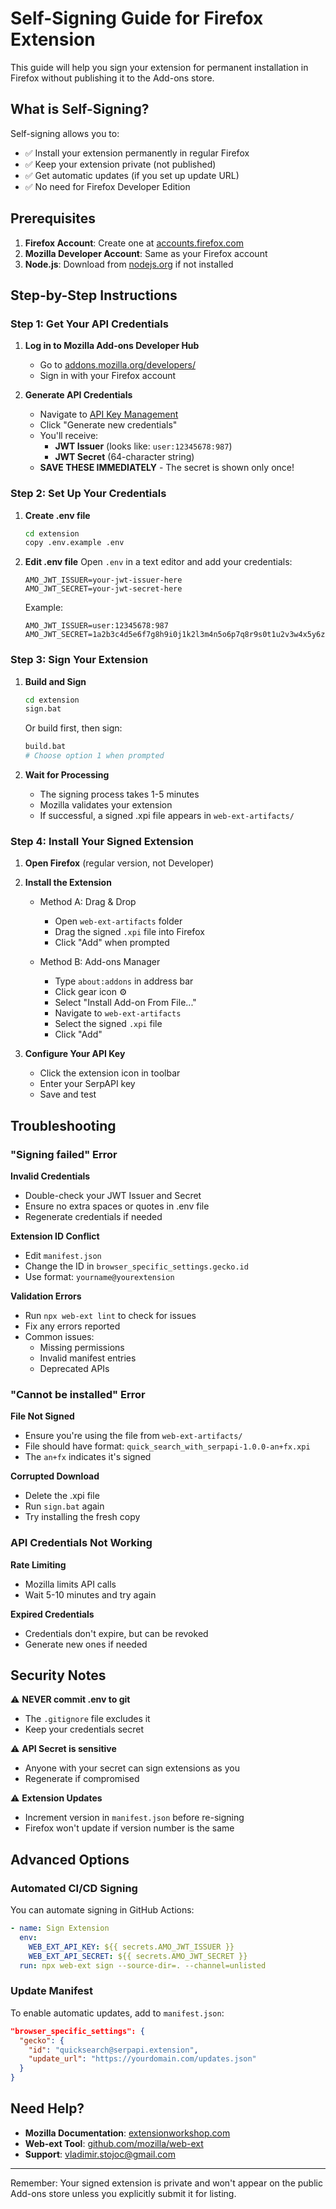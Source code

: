 # Self-Signing Guide for Firefox Extension

This guide will help you sign your extension for permanent installation in Firefox without publishing it to the Add-ons store.

## What is Self-Signing?

Self-signing allows you to:
- ✅ Install your extension permanently in regular Firefox
- ✅ Keep your extension private (not published)
- ✅ Get automatic updates (if you set up update URL)
- ✅ No need for Firefox Developer Edition

## Prerequisites

1. **Firefox Account**: Create one at [accounts.firefox.com](https://accounts.firefox.com)
2. **Mozilla Developer Account**: Same as your Firefox account
3. **Node.js**: Download from [nodejs.org](https://nodejs.org) if not installed

## Step-by-Step Instructions

### Step 1: Get Your API Credentials

1. **Log in to Mozilla Add-ons Developer Hub**
   - Go to [addons.mozilla.org/developers/](https://addons.mozilla.org/developers/)
   - Sign in with your Firefox account

2. **Generate API Credentials**
   - Navigate to [API Key Management](https://addons.mozilla.org/developers/addon/api/key/)
   - Click "Generate new credentials"
   - You'll receive:
     - **JWT Issuer** (looks like: `user:12345678:987`)
     - **JWT Secret** (64-character string)
   - **SAVE THESE IMMEDIATELY** - The secret is shown only once!

### Step 2: Set Up Your Credentials

1. **Create .env file**
   ```bash
   cd extension
   copy .env.example .env
   ```

2. **Edit .env file**
   Open `.env` in a text editor and add your credentials:
   ```
   AMO_JWT_ISSUER=your-jwt-issuer-here
   AMO_JWT_SECRET=your-jwt-secret-here
   ```

   Example:
   ```
   AMO_JWT_ISSUER=user:12345678:987
   AMO_JWT_SECRET=1a2b3c4d5e6f7g8h9i0j1k2l3m4n5o6p7q8r9s0t1u2v3w4x5y6z7a8b9c0d1e2f
   ```

### Step 3: Sign Your Extension

1. **Build and Sign**
   ```bash
   cd extension
   sign.bat
   ```

   Or build first, then sign:
   ```bash
   build.bat
   # Choose option 1 when prompted
   ```

2. **Wait for Processing**
   - The signing process takes 1-5 minutes
   - Mozilla validates your extension
   - If successful, a signed .xpi file appears in `web-ext-artifacts/`

### Step 4: Install Your Signed Extension

1. **Open Firefox** (regular version, not Developer)

2. **Install the Extension**
   - Method A: Drag & Drop
     - Open `web-ext-artifacts` folder
     - Drag the signed `.xpi` file into Firefox
     - Click "Add" when prompted
   
   - Method B: Add-ons Manager
     - Type `about:addons` in address bar
     - Click gear icon ⚙️
     - Select "Install Add-on From File..."
     - Navigate to `web-ext-artifacts`
     - Select the signed `.xpi` file
     - Click "Add"

3. **Configure Your API Key**
   - Click the extension icon in toolbar
   - Enter your SerpAPI key
   - Save and test

## Troubleshooting

### "Signing failed" Error

**Invalid Credentials**
- Double-check your JWT Issuer and Secret
- Ensure no extra spaces or quotes in .env file
- Regenerate credentials if needed

**Extension ID Conflict**
- Edit `manifest.json`
- Change the ID in `browser_specific_settings.gecko.id`
- Use format: `yourname@yourextension`

**Validation Errors**
- Run `npx web-ext lint` to check for issues
- Fix any errors reported
- Common issues:
  - Missing permissions
  - Invalid manifest entries
  - Deprecated APIs

### "Cannot be installed" Error

**File Not Signed**
- Ensure you're using the file from `web-ext-artifacts/`
- File should have format: `quick_search_with_serpapi-1.0.0-an+fx.xpi`
- The `an+fx` indicates it's signed

**Corrupted Download**
- Delete the .xpi file
- Run `sign.bat` again
- Try installing the fresh copy

### API Credentials Not Working

**Rate Limiting**
- Mozilla limits API calls
- Wait 5-10 minutes and try again

**Expired Credentials**
- Credentials don't expire, but can be revoked
- Generate new ones if needed

## Security Notes

⚠️ **NEVER commit .env to git**
- The `.gitignore` file excludes it
- Keep your credentials secret

⚠️ **API Secret is sensitive**
- Anyone with your secret can sign extensions as you
- Regenerate if compromised

⚠️ **Extension Updates**
- Increment version in `manifest.json` before re-signing
- Firefox won't update if version number is the same

## Advanced Options

### Automated CI/CD Signing

You can automate signing in GitHub Actions:

```yaml
- name: Sign Extension
  env:
    WEB_EXT_API_KEY: ${{ secrets.AMO_JWT_ISSUER }}
    WEB_EXT_API_SECRET: ${{ secrets.AMO_JWT_SECRET }}
  run: npx web-ext sign --source-dir=. --channel=unlisted
```

### Update Manifest

To enable automatic updates, add to `manifest.json`:

```json
"browser_specific_settings": {
  "gecko": {
    "id": "quicksearch@serpapi.extension",
    "update_url": "https://yourdomain.com/updates.json"
  }
}
```

## Need Help?

- **Mozilla Documentation**: [extensionworkshop.com](https://extensionworkshop.com/documentation/publish/signing-and-distribution-overview/)
- **Web-ext Tool**: [github.com/mozilla/web-ext](https://github.com/mozilla/web-ext)
- **Support**: vladimir.stojoc@gmail.com

---

Remember: Your signed extension is private and won't appear on the public Add-ons store unless you explicitly submit it for listing.